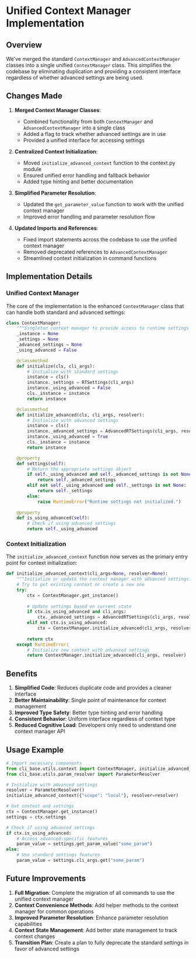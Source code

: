 # Unified Context Manager Implementation

## Overview

We've merged the standard `ContextManager` and `AdvancedContextManager` classes into a single unified `ContextManager` class. This simplifies the codebase by eliminating duplication and providing a consistent interface regardless of whether advanced settings are being used.

## Changes Made

1. **Merged Context Manager Classes**:
   - Combined functionality from both `ContextManager` and `AdvancedContextManager` into a single class
   - Added a flag to track whether advanced settings are in use
   - Provided a unified interface for accessing settings

2. **Centralized Context Initialization**:
   - Moved `initialize_advanced_context` function to the context.py module
   - Ensured unified error handling and fallback behavior
   - Added type hinting and better documentation

3. **Simplified Parameter Resolution**:
   - Updated the `get_parameter_value` function to work with the unified context manager
   - Improved error handling and parameter resolution flow

4. **Updated Imports and References**:
   - Fixed import statements across the codebase to use the unified context manager
   - Removed deprecated references to `AdvancedContextManager`
   - Streamlined context initialization in command functions

## Implementation Details

### Unified Context Manager

The core of the implementation is the enhanced `ContextManager` class that can handle both standard and advanced settings:

```python
class ContextManager:
    """Singleton context manager to provide access to runtime settings across the CLI."""
    _instance = None
    _settings = None
    _advanced_settings = None
    _using_advanced = False

    @classmethod
    def initialize(cls, cli_args):
        # Initialize with standard settings
        instance = cls()
        instance._settings = RTSettings(cli_args)
        instance._using_advanced = False
        cls._instance = instance
        return instance

    @classmethod
    def initialize_advanced(cls, cli_args, resolver):
        # Initialize with advanced settings
        instance = cls()
        instance._advanced_settings = AdvancedRTSettings(cli_args, resolver)
        instance._using_advanced = True
        cls._instance = instance
        return instance

    @property
    def settings(self):
        # Return the appropriate settings object
        if self._using_advanced and self._advanced_settings is not None:
            return self._advanced_settings
        elif not self._using_advanced and self._settings is not None:
            return self._settings
        else:
            raise RuntimeError("Runtime settings not initialized.")
    
    @property
    def is_using_advanced(self):
        # Check if using advanced settings
        return self._using_advanced
```

### Context Initialization

The `initialize_advanced_context` function now serves as the primary entry point for context initialization:

```python
def initialize_advanced_context(cli_args=None, resolver=None):
    """Initialize or update the context manager with advanced settings."""
    # Try to get existing context or create a new one
    try:
        ctx = ContextManager.get_instance()
        
        # Update settings based on current state
        if ctx.is_using_advanced and cli_args:
            ctx._advanced_settings = AdvancedRTSettings(cli_args, resolver)
        elif not ctx.is_using_advanced:
            ctx = ContextManager.initialize_advanced(cli_args, resolver)
        
        return ctx
    except RuntimeError:
        # Initialize new context with advanced settings
        return ContextManager.initialize_advanced(cli_args, resolver)
```

## Benefits

1. **Simplified Code**: Reduces duplicate code and provides a cleaner interface
2. **Better Maintainability**: Single point of maintenance for context management
3. **Improved Type Safety**: Better type hinting and error handling
4. **Consistent Behavior**: Uniform interface regardless of context type
5. **Reduced Cognitive Load**: Developers only need to understand one context manager API

## Usage Example

```python
# Import necessary components
from cli_base.utils.context import ContextManager, initialize_advanced_context
from cli_base.utils.param_resolver import ParameterResolver

# Initialize with advanced settings
resolver = ParameterResolver()
initialize_advanced_context({"scope": "local"}, resolver=resolver)

# Get context and settings
ctx = ContextManager.get_instance()
settings = ctx.settings

# Check if using advanced settings
if ctx.is_using_advanced:
    # Access advanced-specific features
    param_value = settings.get_param_value("some_param")
else:
    # Use standard settings features
    param_value = settings.cli_args.get("some_param")
```

## Future Improvements

1. **Full Migration**: Complete the migration of all commands to use the unified context manager
2. **Context Convenience Methods**: Add helper methods to the context manager for common operations
3. **Improved Parameter Resolution**: Enhance parameter resolution capabilities
4. **Context State Management**: Add better state management to track context changes
5. **Transition Plan**: Create a plan to fully deprecate the standard settings in favor of advanced settings